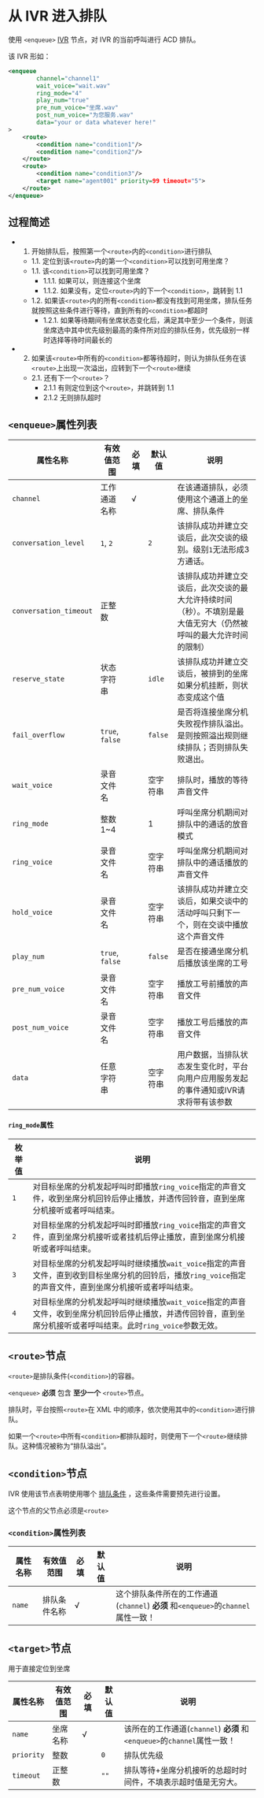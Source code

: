 # 从 IVR 进入排队
<!-- toc -->

使用 `<enqueue>` [IVR](../../ivr/index.md) 节点，对 IVR 的当前呼叫进行 ACD 排队。

该 IVR 形如：
```xml
<enqueue
        channel="channel1"
        wait_voice="wait.wav"
        ring_mode="4"
        play_num="true"
        pre_num_voice="坐席.wav"
        post_num_voice="为您服务.wav"
        data="your or data whatever here!"
>
    <route>
        <condition name="condition1"/>
        <condition name="condition2"/>
    </route>
    <route>
        <condition name="condition3"/>
        <target name="agent001" priority=99 timeout="5">
    </route>
</enqueue>
```

## 过程简述

- 1. 开始排队后，按照第一个`<route>`内的`<condition>`进行排队
    - 1.1. 定位到该`<route>`内的第一个`<condition>`可以找到可用坐席？
    - 1.1. 该`<condition>`可以找到可用坐席？
        - 1.1.1. 如果可以，则连接这个坐席
        - 1.1.2. 如果没有，定位`<route>`内的下一个`<condition>`，跳转到 1.1
    - 1.2. 如果该`<route>`内的所有`<condition>`都没有找到可用坐席，排队任务就按照这些条件进行等待，直到所有的`<condition>`都超时
        - 1.2.1. 如果等待期间有坐席状态变化后，满足其中至少一个条件，则该坐席选中其中优先级别最高的条件所对应的排队任务，优先级别一样时选择等待时间最长的
- 2. 如果该`<route>`中所有的`<condition>`都等待超时，则认为排队任务在该`<route>`上出现一次溢出，应转到下一个`<route>`继续
    - 2.1. 还有下一个`<route>`？
        - 2.1.1 有则定位到这个`<route>`，并跳转到 1.1
        - 2.1.2 无则排队超时

## `<enqueue>`属性列表

属性名称               | 有效值范围            | 必填 |   默认值     | 说明
---------------------- | ----------------------| ---- | ------------ | ----------------------------
`channel`              | 工作通道名称          | √    |              | 在该通道排队，必须使用这个通道上的坐席、排队条件
`conversation_level`   | `1`, `2`              |      | `2`          | 该排队成功并建立交谈后，此次交谈的级别。级别`1`无法形成3方通话。
`conversation_timeout` | 正整数                |      |              | 该排队成功并建立交谈后，此次交谈的最大允许持续时间（秒）。不填别是最大值无穷大（仍然被呼叫的最大允许时间的限制）
`reserve_state`        | 状态字符串            |      | `idle`       | 该排队成功并建立交谈后，被排到的坐席如果分机挂断，则状态变成这个值
`fail_overflow`        | `true`, `false`       |      | `false`      | 是否将连接坐席分机失败视作排队溢出。是则按照溢出规则继续排队；否则排队失败退出。
`wait_voice`           | 录音文件名            |      | 空字符串     | 排队时，播放的等待声音文件
`ring_mode`            | 整数 1~4              |      | 1            | 呼叫坐席分机期间对排队中的通话的放音模式
`ring_voice`           | 录音文件名            |      | 空字符串     | 呼叫坐席分机期间对排队中的通话播放的声音文件
`hold_voice`           | 录音文件名            |      | 空字符串     | 该排队成功并建立交谈后，如果交谈中的活动呼叫只剩下一个，则在交谈中播放这个声音文件
`play_num`             | `true`, `false`       |      | `false`      | 是否在接通坐席分机后播放该坐席的工号
`pre_num_voice`        | 录音文件名            |      | 空字符串     | 播放工号前播放的声音文件
`post_num_voice`       | 录音文件名            |      | 空字符串     | 播放工号后播放的声音文件
`data`                 | 任意字符串            |      | 空字符串     | 用户数据，当排队状态发生变化时，平台向用户应用服务发起的事件通知或IVR请求将带有该参数

#### `ring_mode`属性

枚举值 | 说明
------ | -----
`1`    | 对目标坐席的分机发起呼叫时即播放`ring_voice`指定的声音文件，收到坐席分机回铃后停止播放，并透传回铃音，直到坐席分机接听或者呼叫结束。
`2`    | 对目标坐席的分机发起呼叫时即播放`ring_voice`指定的声音文件，直到坐席分机接听或者挂机后停止播放，直到坐席分机接听或者呼叫结束。
`3`    | 对目标坐席的分机发起呼叫时继续播放`wait_voice`指定的声音文件，直到收到目标坐席分机的回铃后，播放`ring_voice`指定的声音文件，直到坐席分机接听或者呼叫结束。
`4`    | 对目标坐席的分机发起呼叫时继续播放`wait_voice`指定的声音文件，收到坐席分机回铃后停止播放，并透传回铃音，直到坐席分机接听或者呼叫结束。此时`ring_voice`参数无效。

## `<route>`节点
`<route>`是排队条件(`<condition>`)的容器。

`<enqueue>` **必须** 包含 **至少一个** `<route>`节点。

排队时，平台按照`<route>`在 XML 中的顺序，依次使用其中的`<condition>`进行排队。

如果一个`<route>`中所有`<condition>`都排队超时，则使用下一个`<route>`继续排队。这种情况被称为“排队溢出”。

## `<condition>`节点
IVR 使用该节点表明使用哪个 [排队条件](condition.md) ，这些条件需要预先进行设置。

这个节点的父节点必须是`<route>`

### `<condition>`属性列表

属性名称               | 有效值范围            | 必填 |   默认值     | 说明
---------------------- | ----------------------| ---- | ------------ | ----------------------------
`name`                 | 排队条件名称          | √    |              | 这个排队条件所在的工作通道(`channel`) **必须** 和`<enqueue>`的`channel`属性一致！

## `<target>`节点
用于直接定位到坐席

属性名称               | 有效值范围            | 必填 |   默认值     | 说明
---------------------- | ----------------------| ---- | ------------ | ----------------------------
`name`                 | 坐席名称              | √    |              | 该所在的工作通道(`channel`) **必须** 和`<enqueue>`的`channel`属性一致！
`priority`             | 整数                  |      |  `0`         | 排队优先级
`timeout`              | 正整数                |      | `""`         | 排队等待+坐席分机接听的总超时时间件，不填表示超时值是无穷大。
